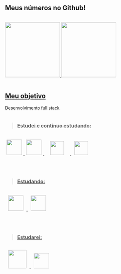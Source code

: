 ## Meus números no Github!

<br>
<div>
  <a href="https://github.com/patriciatamega">
  <img height="180em" src="https://github-readme-stats.vercel.app/api?username=patriciatamega&show_icons=true&theme=dracula&include_all_commits=true&count_private=true"/>
  <img height="180em" src="https://github-readme-stats.vercel.app/api/top-langs/?username=patriciatamega&layout=compact&langs_count=7&theme=dracula"/>
</div>
<br>

## Meu objetivo <br>

Desenvolvimento full stack<br>
<br>

> ### Estudei e continuo estudando:

<div style="display: inline_block;">
<img src="https://cdn.jsdelivr.net/gh/devicons/devicon/icons/html5/html5-plain-wordmark.svg" style="width: 50px; padding: 20px 5px;"/>
<img src="https://cdn.jsdelivr.net/gh/devicons/devicon/icons/css3/css3-plain-wordmark.svg" style="width: 50px; padding: 20px 5px;" />
<img src="https://cdn.jsdelivr.net/gh/devicons/devicon/icons/javascript/javascript-plain.svg" style="width: 45px; padding: 20px 20px;"/>
<img src="https://cdn.jsdelivr.net/gh/devicons/devicon/icons/typescript/typescript-plain.svg" style="width: 45px; padding: 20px 10px;" />
</div><br>
<br>

> ### Estudando:<br>

<div style="display: inline_block;">
<img src="https://cdn.jsdelivr.net/gh/devicons/devicon/icons/nodejs/nodejs-original.svg" style="width: 50px; padding: 20px 10px;"/>
<img src="https://cdn.jsdelivr.net/gh/devicons/devicon/icons/sass/sass-original.svg" style="width: 50px; padding: 20px 10px;"/>
</div><br>
<br>

> ### Estudarei:

<div style="display: inline_block;">
<img src="https://cdn.jsdelivr.net/gh/devicons/devicon/icons/mysql/mysql-plain-wordmark.svg" style="width: 60px; padding: 15px 10px;"/>
<img src="https://cdn.jsdelivr.net/gh/devicons/devicon/icons/firebase/firebase-plain-wordmark.svg" style="width: 50px; padding: 20px 10px;"/>
</div>

